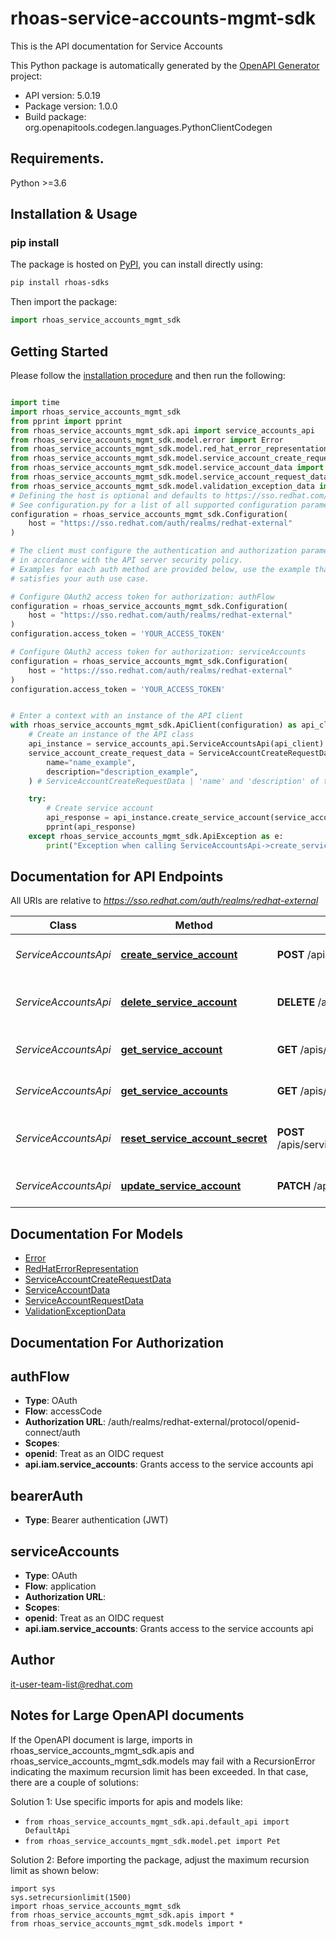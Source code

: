 # rhoas-service-accounts-mgmt-sdk
This is the API documentation for Service Accounts

This Python package is automatically generated by the [OpenAPI Generator](https://openapi-generator.tech) project:

- API version: 5.0.19
- Package version: 1.0.0
- Build package: org.openapitools.codegen.languages.PythonClientCodegen

## Requirements.

Python >=3.6

## Installation & Usage
### pip install

The package is hosted on [PyPI](https://pypi.org/project/rhoas-sdks/), you can install directly using:

```sh
pip install rhoas-sdks
```

Then import the package:
```python
import rhoas_service_accounts_mgmt_sdk
```

## Getting Started

Please follow the [installation procedure](#installation--usage) and then run the following:

```python

import time
import rhoas_service_accounts_mgmt_sdk
from pprint import pprint
from rhoas_service_accounts_mgmt_sdk.api import service_accounts_api
from rhoas_service_accounts_mgmt_sdk.model.error import Error
from rhoas_service_accounts_mgmt_sdk.model.red_hat_error_representation import RedHatErrorRepresentation
from rhoas_service_accounts_mgmt_sdk.model.service_account_create_request_data import ServiceAccountCreateRequestData
from rhoas_service_accounts_mgmt_sdk.model.service_account_data import ServiceAccountData
from rhoas_service_accounts_mgmt_sdk.model.service_account_request_data import ServiceAccountRequestData
from rhoas_service_accounts_mgmt_sdk.model.validation_exception_data import ValidationExceptionData
# Defining the host is optional and defaults to https://sso.redhat.com/auth/realms/redhat-external
# See configuration.py for a list of all supported configuration parameters.
configuration = rhoas_service_accounts_mgmt_sdk.Configuration(
    host = "https://sso.redhat.com/auth/realms/redhat-external"
)

# The client must configure the authentication and authorization parameters
# in accordance with the API server security policy.
# Examples for each auth method are provided below, use the example that
# satisfies your auth use case.

# Configure OAuth2 access token for authorization: authFlow
configuration = rhoas_service_accounts_mgmt_sdk.Configuration(
    host = "https://sso.redhat.com/auth/realms/redhat-external"
)
configuration.access_token = 'YOUR_ACCESS_TOKEN'

# Configure OAuth2 access token for authorization: serviceAccounts
configuration = rhoas_service_accounts_mgmt_sdk.Configuration(
    host = "https://sso.redhat.com/auth/realms/redhat-external"
)
configuration.access_token = 'YOUR_ACCESS_TOKEN'


# Enter a context with an instance of the API client
with rhoas_service_accounts_mgmt_sdk.ApiClient(configuration) as api_client:
    # Create an instance of the API class
    api_instance = service_accounts_api.ServiceAccountsApi(api_client)
    service_account_create_request_data = ServiceAccountCreateRequestData(
        name="name_example",
        description="description_example",
    ) # ServiceAccountCreateRequestData | 'name' and 'description' of the service account

    try:
        # Create service account
        api_response = api_instance.create_service_account(service_account_create_request_data)
        pprint(api_response)
    except rhoas_service_accounts_mgmt_sdk.ApiException as e:
        print("Exception when calling ServiceAccountsApi->create_service_account: %s\n" % e)
```

## Documentation for API Endpoints

All URIs are relative to *https://sso.redhat.com/auth/realms/redhat-external*

Class | Method | HTTP request | Description
------------ | ------------- | ------------- | -------------
*ServiceAccountsApi* | [**create_service_account**](docs/ServiceAccountsApi.md#create_service_account) | **POST** /apis/service_accounts/v1 | Create service account
*ServiceAccountsApi* | [**delete_service_account**](docs/ServiceAccountsApi.md#delete_service_account) | **DELETE** /apis/service_accounts/v1/{id} | Delete service account by id
*ServiceAccountsApi* | [**get_service_account**](docs/ServiceAccountsApi.md#get_service_account) | **GET** /apis/service_accounts/v1/{id} | Get service account by id
*ServiceAccountsApi* | [**get_service_accounts**](docs/ServiceAccountsApi.md#get_service_accounts) | **GET** /apis/service_accounts/v1 | List all service accounts
*ServiceAccountsApi* | [**reset_service_account_secret**](docs/ServiceAccountsApi.md#reset_service_account_secret) | **POST** /apis/service_accounts/v1/{id}/resetSecret | Reset service account secret by id
*ServiceAccountsApi* | [**update_service_account**](docs/ServiceAccountsApi.md#update_service_account) | **PATCH** /apis/service_accounts/v1/{id} | Update service account


## Documentation For Models

 - [Error](docs/Error.md)
 - [RedHatErrorRepresentation](docs/RedHatErrorRepresentation.md)
 - [ServiceAccountCreateRequestData](docs/ServiceAccountCreateRequestData.md)
 - [ServiceAccountData](docs/ServiceAccountData.md)
 - [ServiceAccountRequestData](docs/ServiceAccountRequestData.md)
 - [ValidationExceptionData](docs/ValidationExceptionData.md)


## Documentation For Authorization


## authFlow

- **Type**: OAuth
- **Flow**: accessCode
- **Authorization URL**: /auth/realms/redhat-external/protocol/openid-connect/auth
- **Scopes**: 
 - **openid**: Treat as an OIDC request
 - **api.iam.service_accounts**: Grants access to the service accounts api


## bearerAuth

- **Type**: Bearer authentication (JWT)


## serviceAccounts

- **Type**: OAuth
- **Flow**: application
- **Authorization URL**: 
- **Scopes**: 
 - **openid**: Treat as an OIDC request
 - **api.iam.service_accounts**: Grants access to the service accounts api


## Author

it-user-team-list@redhat.com


## Notes for Large OpenAPI documents
If the OpenAPI document is large, imports in rhoas_service_accounts_mgmt_sdk.apis and rhoas_service_accounts_mgmt_sdk.models may fail with a
RecursionError indicating the maximum recursion limit has been exceeded. In that case, there are a couple of solutions:

Solution 1:
Use specific imports for apis and models like:
- `from rhoas_service_accounts_mgmt_sdk.api.default_api import DefaultApi`
- `from rhoas_service_accounts_mgmt_sdk.model.pet import Pet`

Solution 2:
Before importing the package, adjust the maximum recursion limit as shown below:
```
import sys
sys.setrecursionlimit(1500)
import rhoas_service_accounts_mgmt_sdk
from rhoas_service_accounts_mgmt_sdk.apis import *
from rhoas_service_accounts_mgmt_sdk.models import *
```

